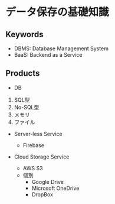 # データ保存の基礎知識

## Keywords

- DBMS: Database Management System
- BaaS: Backend as a Service

## Products

- DB
1. SQL型
1. No-SQL型
1. メモリ
1. ファイル

- Server-less Service
    - Firebase

- Cloud Storage Service
    - AWS S3
    - 個別
        - Google Drive
        - Microsoft OneDrive
        - DropBox